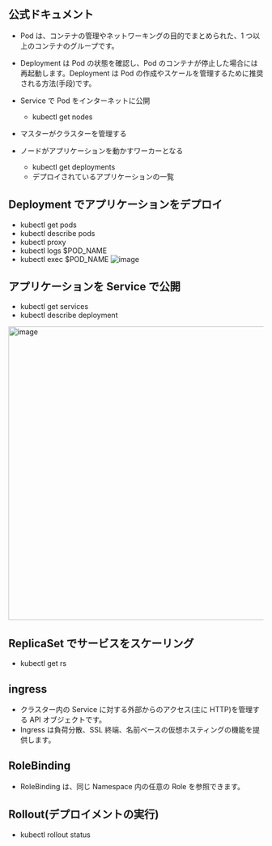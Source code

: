 ## 公式ドキュメント

- Pod は、コンテナの管理やネットワーキングの目的でまとめられた、1 つ以上のコンテナのグループです。
- Deployment は Pod の状態を確認し、Pod のコンテナが停止した場合には再起動します。Deployment は Pod の作成やスケールを管理するために推奨される方法(手段)です。
- Service で Pod をインターネットに公開

  - kubectl get nodes

- マスターがクラスターを管理する
- ノードがアプリケーションを動かすワーカーとなる
  - kubectl get deployments
  - デプロイされているアプリケーションの一覧

## Deployment でアプリケーションをデプロイ

- kubectl get pods
- kubectl describe pods
- kubectl proxy
- kubectl logs \$POD_NAME
- kubectl exec \$POD_NAME
![image](https://user-images.githubusercontent.com/33531901/173571314-8c7fe7ce-ab0a-4910-8270-52af7719fbe1.png)


## アプリケーションを Service で公開

- kubectl get services
- kubectl describe deployment

<img width="579" alt="image" src="https://user-images.githubusercontent.com/33531901/173571331-5607cd86-1820-4edf-b590-2c1c752c25f9.png">


## ReplicaSet でサービスをスケーリング

- kubectl get rs

## ingress

- クラスター内の Service に対する外部からのアクセス(主に HTTP)を管理する API オブジェクトです。
- Ingress は負荷分散、SSL 終端、名前ベースの仮想ホスティングの機能を提供します。

## RoleBinding

- RoleBinding は、同じ Namespace 内の任意の Role を参照できます。

## Rollout(デプロイメントの実行)

- kubectl rollout status

